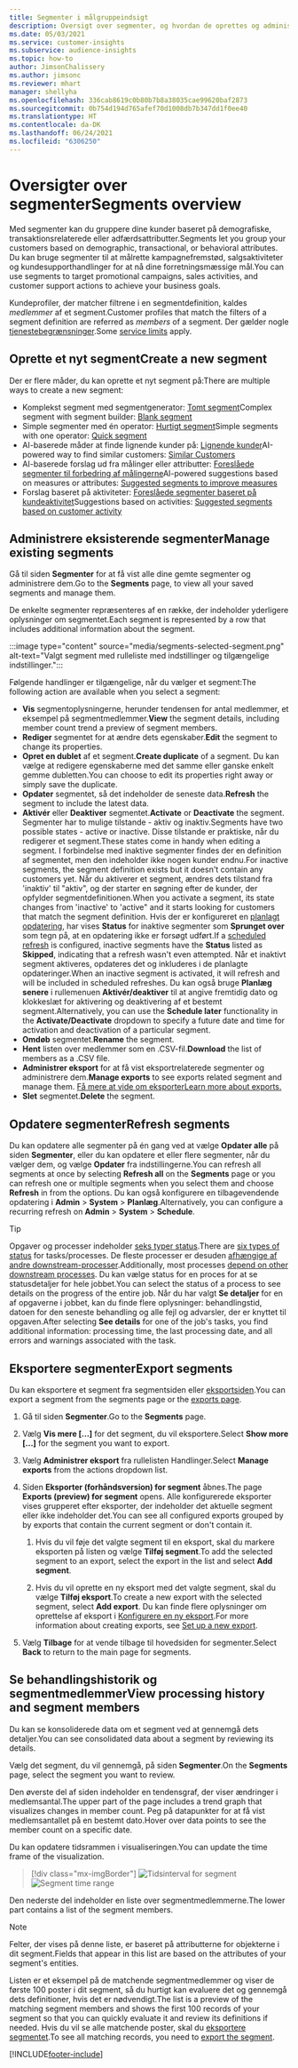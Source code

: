 ```yaml
---
title: Segmenter i målgruppeindsigt
description: Oversigt over segmenter, og hvordan de oprettes og administreres.
ms.date: 05/03/2021
ms.service: customer-insights
ms.subservice: audience-insights
ms.topic: how-to
author: JimsonChalissery
ms.author: jimsonc
ms.reviewer: mhart
manager: shellyha
ms.openlocfilehash: 336cab8619c0b80b7b8a38035cae99620baf2873
ms.sourcegitcommit: 0b754d194d765afef70d1008db7b347dd1f0ee40
ms.translationtype: HT
ms.contentlocale: da-DK
ms.lasthandoff: 06/24/2021
ms.locfileid: "6306250"
---
```

# <a name="segments-overview"></a><span data-ttu-id="0882b-103">Oversigter over segmenter</span><span class="sxs-lookup"><span data-stu-id="0882b-103">Segments overview</span></span>

<span data-ttu-id="0882b-104">Med segmenter kan du gruppere dine kunder baseret på demografiske, transaktionsrelaterede eller adfærdsattributter.</span><span class="sxs-lookup"><span data-stu-id="0882b-104">Segments let you group your customers based on demographic, transactional, or behavioral attributes.</span></span> <span data-ttu-id="0882b-105">Du kan bruge segmenter til at målrette kampagnefremstød, salgsaktiviteter og kundesupporthandlinger for at nå dine forretningsmæssige mål.</span><span class="sxs-lookup"><span data-stu-id="0882b-105">You can use segments to target promotional campaigns, sales activities, and customer support actions to achieve your business goals.</span></span>

<span data-ttu-id="0882b-106">Kundeprofiler, der matcher filtrene i en segmentdefinition, kaldes *medlemmer* af et segment.</span><span class="sxs-lookup"><span data-stu-id="0882b-106">Customer profiles that match the filters of a segment definition are referred as *members* of a segment.</span></span> <span data-ttu-id="0882b-107">Der gælder nogle [tjenestebegrænsninger](service-limits.md).</span><span class="sxs-lookup"><span data-stu-id="0882b-107">Some [service limits](service-limits.md) apply.</span></span>

## <a name="create-a-new-segment"></a><span data-ttu-id="0882b-108">Oprette et nyt segment</span><span class="sxs-lookup"><span data-stu-id="0882b-108">Create a new segment</span></span>

<span data-ttu-id="0882b-109">Der er flere måder, du kan oprette et nyt segment på:</span><span class="sxs-lookup"><span data-stu-id="0882b-109">There are multiple ways to create a new segment:</span></span> 

- <span data-ttu-id="0882b-110">Komplekst segment med segmentgenerator: [Tomt segment](segment-builder.md#create-a-new-segment)</span><span class="sxs-lookup"><span data-stu-id="0882b-110">Complex segment with segment builder: [Blank segment](segment-builder.md#create-a-new-segment)</span></span>
- <span data-ttu-id="0882b-111">Simple segmenter med én operator: [Hurtigt segment](segment-builder.md#quick-segments)</span><span class="sxs-lookup"><span data-stu-id="0882b-111">Simple segments with one operator: [Quick segment](segment-builder.md#quick-segments)</span></span>
- <span data-ttu-id="0882b-112">AI-baserede måder at finde lignende kunder på: [Lignende kunder](find-similar-customer-segments.md)</span><span class="sxs-lookup"><span data-stu-id="0882b-112">AI-powered way to find similar customers: [Similar Customers](find-similar-customer-segments.md)</span></span>
- <span data-ttu-id="0882b-113">AI-baserede forslag ud fra målinger eller attributter: [Foreslåede segmenter til forbedring af målingerne](suggested-segments.md)</span><span class="sxs-lookup"><span data-stu-id="0882b-113">AI-powered suggestions based on measures or attributes: [Suggested segments to improve measures](suggested-segments.md)</span></span>
- <span data-ttu-id="0882b-114">Forslag baseret på aktiviteter: [Foreslåede segmenter baseret på kundeaktivitet](suggested-segments-activity.md)</span><span class="sxs-lookup"><span data-stu-id="0882b-114">Suggestions based on activities: [Suggested segments based on customer activity](suggested-segments-activity.md)</span></span>

## <a name="manage-existing-segments"></a><span data-ttu-id="0882b-115">Administrere eksisterende segmenter</span><span class="sxs-lookup"><span data-stu-id="0882b-115">Manage existing segments</span></span>

<span data-ttu-id="0882b-116">Gå til siden **Segmenter** for at få vist alle dine gemte segmenter og administrere dem.</span><span class="sxs-lookup"><span data-stu-id="0882b-116">Go to the **Segments** page, to view all your saved segments and manage them.</span></span>

<span data-ttu-id="0882b-117">De enkelte segmenter repræsenteres af en række, der indeholder yderligere oplysninger om segmentet.</span><span class="sxs-lookup"><span data-stu-id="0882b-117">Each segment is represented by a row that includes additional information about the segment.</span></span>

:::image type="content" source="media/segments-selected-segment.png" alt-text="Valgt segment med rulleliste med indstillinger og tilgængelige indstillinger.":::

<span data-ttu-id="0882b-119">Følgende handlinger er tilgængelige, når du vælger et segment:</span><span class="sxs-lookup"><span data-stu-id="0882b-119">The following action are available when you select a segment:</span></span>

- <span data-ttu-id="0882b-120">**Vis** segmentoplysningerne, herunder tendensen for antal medlemmer, et eksempel på segmentmedlemmer.</span><span class="sxs-lookup"><span data-stu-id="0882b-120">**View** the segment details, including member count trend a preview of segment members.</span></span>
- <span data-ttu-id="0882b-121">**Rediger** segmentet for at ændre dets egenskaber.</span><span class="sxs-lookup"><span data-stu-id="0882b-121">**Edit** the segment to change its properties.</span></span>
- <span data-ttu-id="0882b-122">**Opret en dublet** af et segment.</span><span class="sxs-lookup"><span data-stu-id="0882b-122">**Create duplicate** of a segment.</span></span> <span data-ttu-id="0882b-123">Du kan vælge at redigere egenskaberne med det samme eller ganske enkelt gemme dubletten.</span><span class="sxs-lookup"><span data-stu-id="0882b-123">You can choose to edit its properties right away or simply save the duplicate.</span></span>
- <span data-ttu-id="0882b-124">**Opdater** segmentet, så det indeholder de seneste data.</span><span class="sxs-lookup"><span data-stu-id="0882b-124">**Refresh** the segment to include the latest data.</span></span>
- <span data-ttu-id="0882b-125">**Aktivér** eller **Deaktiver** segmentet.</span><span class="sxs-lookup"><span data-stu-id="0882b-125">**Activate** or **Deactivate** the segment.</span></span> <span data-ttu-id="0882b-126">Segmenter har to mulige tilstande - aktiv og inaktiv.</span><span class="sxs-lookup"><span data-stu-id="0882b-126">Segments have two possible states - active or inactive.</span></span> <span data-ttu-id="0882b-127">Disse tilstande er praktiske, når du redigerer et segment.</span><span class="sxs-lookup"><span data-stu-id="0882b-127">These states come in handy when editing a segment.</span></span> <span data-ttu-id="0882b-128">I forbindelse med inaktive segmenter findes der en definition af segmentet, men den indeholder ikke nogen kunder endnu.</span><span class="sxs-lookup"><span data-stu-id="0882b-128">For inactive segments, the segment definition exists but it doesn't contain any customers yet.</span></span> <span data-ttu-id="0882b-129">Når du aktiverer et segment, ændres dets tilstand fra 'inaktiv' til "aktiv", og der starter en søgning efter de kunder, der opfylder segmentdefinitionen.</span><span class="sxs-lookup"><span data-stu-id="0882b-129">When you activate a segment, its state changes from 'inactive' to 'active" and it starts looking for customers that match the segment definition.</span></span> <span data-ttu-id="0882b-130">Hvis der er konfigureret en [planlagt opdatering](system.md#schedule-tab), har vises **Status** for inaktive segmenter som **Sprunget over** som tegn på, at en opdatering ikke er forsøgt udført.</span><span class="sxs-lookup"><span data-stu-id="0882b-130">If a [scheduled refresh](system.md#schedule-tab) is configured, inactive segments have the **Status** listed as **Skipped**, indicating that a refresh wasn't even attempted.</span></span> <span data-ttu-id="0882b-131">Når et inaktivt segment aktiveres, opdateres det og inkluderes i de planlagte opdateringer.</span><span class="sxs-lookup"><span data-stu-id="0882b-131">When an inactive segment is activated, it will refresh and will be included in scheduled refreshes.</span></span>
  <span data-ttu-id="0882b-132">Du kan også bruge **Planlæg senere** i rullemenuen **Aktivér/deaktiver** til at angive fremtidig dato og klokkeslæt for aktivering og deaktivering af et bestemt segment.</span><span class="sxs-lookup"><span data-stu-id="0882b-132">Alternatively, you can use the **Schedule later** functionality in the **Activate/Deactivate** dropdown to specify a future date and time for activation and deactivation of a particular segment.</span></span>
- <span data-ttu-id="0882b-133">**Omdøb** segmentet.</span><span class="sxs-lookup"><span data-stu-id="0882b-133">**Rename** the segment.</span></span>
- <span data-ttu-id="0882b-134">**Hent** listen over medlemmer som en .CSV-fil.</span><span class="sxs-lookup"><span data-stu-id="0882b-134">**Download** the list of members as a .CSV file.</span></span>
- <span data-ttu-id="0882b-135">**Administrer eksport** for at få vist eksportrelaterede segmenter og administrere dem.</span><span class="sxs-lookup"><span data-stu-id="0882b-135">**Manage exports** to see exports related segment and manage them.</span></span> [<span data-ttu-id="0882b-136">Få mere at vide om eksporter</span><span class="sxs-lookup"><span data-stu-id="0882b-136">Learn more about exports.</span></span>](export-destinations.md)
- <span data-ttu-id="0882b-137">**Slet** segmentet.</span><span class="sxs-lookup"><span data-stu-id="0882b-137">**Delete** the segment.</span></span>

## <a name="refresh-segments"></a><span data-ttu-id="0882b-138">Opdatere segmenter</span><span class="sxs-lookup"><span data-stu-id="0882b-138">Refresh segments</span></span>

<span data-ttu-id="0882b-139">Du kan opdatere alle segmenter på én gang ved at vælge **Opdater alle** på siden **Segmenter**, eller du kan opdatere et eller flere segmenter, når du vælger dem, og vælge **Opdater** fra indstillingerne.</span><span class="sxs-lookup"><span data-stu-id="0882b-139">You can refresh all segments at once by selecting **Refresh all** on the **Segments** page or you can refresh one or multiple segments when you select them and choose **Refresh** in from the options.</span></span> <span data-ttu-id="0882b-140">Du kan også konfigurere en tilbagevendende opdatering i **Admin** > **System** > **Planlæg**.</span><span class="sxs-lookup"><span data-stu-id="0882b-140">Alternatively, you can configure a recurring refresh on **Admin** > **System** > **Schedule**.</span></span>

> [!TIP]
> <span data-ttu-id="0882b-141">Opgaver og processer indeholder [seks typer status](system.md#status-types).</span><span class="sxs-lookup"><span data-stu-id="0882b-141">There are [six types of status](system.md#status-types) for tasks/processes.</span></span> <span data-ttu-id="0882b-142">De fleste processer er desuden [afhængige af andre downstream-processer](system.md#refresh-policies).</span><span class="sxs-lookup"><span data-stu-id="0882b-142">Additionally, most processes [depend on other downstream processes](system.md#refresh-policies).</span></span> <span data-ttu-id="0882b-143">Du kan vælge status for en proces for at se statusdetaljer for hele jobbet.</span><span class="sxs-lookup"><span data-stu-id="0882b-143">You can select the status of a process to see details on the progress of the entire job.</span></span> <span data-ttu-id="0882b-144">Når du har valgt **Se detaljer** for en af opgaverne i jobbet, kan du finde flere oplysninger: behandlingstid, datoen for den seneste behandling og alle fejl og advarsler, der er knyttet til opgaven.</span><span class="sxs-lookup"><span data-stu-id="0882b-144">After selecting **See details** for one of the job's tasks, you find additional information: processing time, the last processing date, and all errors and warnings associated with the task.</span></span>

## <a name="export-segments"></a><span data-ttu-id="0882b-145">Eksportere segmenter</span><span class="sxs-lookup"><span data-stu-id="0882b-145">Export segments</span></span>

<span data-ttu-id="0882b-146">Du kan eksportere et segment fra segmentsiden eller [eksportsiden](export-destinations.md).</span><span class="sxs-lookup"><span data-stu-id="0882b-146">You can export a segment from the segments page or the [exports page](export-destinations.md).</span></span> 

1. <span data-ttu-id="0882b-147">Gå til siden **Segmenter**.</span><span class="sxs-lookup"><span data-stu-id="0882b-147">Go to the **Segments** page.</span></span>

1. <span data-ttu-id="0882b-148">Vælg **Vis mere [...]** for det segment, du vil eksportere.</span><span class="sxs-lookup"><span data-stu-id="0882b-148">Select **Show more [...]** for the segment you want to export.</span></span>

1. <span data-ttu-id="0882b-149">Vælg **Administrer eksport** fra rullelisten Handlinger.</span><span class="sxs-lookup"><span data-stu-id="0882b-149">Select **Manage exports** from the actions dropdown list.</span></span>

1. <span data-ttu-id="0882b-150">Siden **Eksporter (forhåndsversion) for segment** åbnes.</span><span class="sxs-lookup"><span data-stu-id="0882b-150">The page **Exports (preview) for segment** opens.</span></span> <span data-ttu-id="0882b-151">Alle konfigurerede eksporter vises grupperet efter eksporter, der indeholder det aktuelle segment eller ikke indeholder det.</span><span class="sxs-lookup"><span data-stu-id="0882b-151">You can see all configured exports grouped by by exports that contain the current segment or don't contain it.</span></span>

   1. <span data-ttu-id="0882b-152">Hvis du vil føje det valgte segment til en eksport, skal du markere eksporten på listen og vælge **Tilføj segment**.</span><span class="sxs-lookup"><span data-stu-id="0882b-152">To add the selected segment to an export, select the export in the list and select **Add segment**.</span></span>

   1. <span data-ttu-id="0882b-153">Hvis du vil oprette en ny eksport med det valgte segment, skal du vælge **Tilføj eksport**.</span><span class="sxs-lookup"><span data-stu-id="0882b-153">To create a new export with the selected segment, select **Add export**.</span></span> <span data-ttu-id="0882b-154">Du kan finde flere oplysninger om oprettelse af eksport i [Konfigurere en ny eksport](export-destinations.md#set-up-a-new-export).</span><span class="sxs-lookup"><span data-stu-id="0882b-154">For more information about creating exports, see [Set up a new export](export-destinations.md#set-up-a-new-export).</span></span>

1. <span data-ttu-id="0882b-155">Vælg **Tilbage** for at vende tilbage til hovedsiden for segmenter.</span><span class="sxs-lookup"><span data-stu-id="0882b-155">Select **Back** to return to the main page for segments.</span></span>

## <a name="view-processing-history-and-segment-members"></a><span data-ttu-id="0882b-156">Se behandlingshistorik og segmentmedlemmer</span><span class="sxs-lookup"><span data-stu-id="0882b-156">View processing history and segment members</span></span>

<span data-ttu-id="0882b-157">Du kan se konsoliderede data om et segment ved at gennemgå dets detaljer.</span><span class="sxs-lookup"><span data-stu-id="0882b-157">You can see consolidated data about a segment by reviewing its details.</span></span>

<span data-ttu-id="0882b-158">Vælg det segment, du vil gennemgå, på siden **Segmenter**.</span><span class="sxs-lookup"><span data-stu-id="0882b-158">On the **Segments** page, select the segment you want to review.</span></span>

<span data-ttu-id="0882b-159">Den øverste del af siden indeholder en tendensgraf, der viser ændringer i medlemsantal.</span><span class="sxs-lookup"><span data-stu-id="0882b-159">The upper part of the page includes a trend graph that visualizes changes in member count.</span></span> <span data-ttu-id="0882b-160">Peg på datapunkter for at få vist medlemsantallet på en bestemt dato.</span><span class="sxs-lookup"><span data-stu-id="0882b-160">Hover over data points to see the member count on a specific date.</span></span>

<span data-ttu-id="0882b-161">Du kan opdatere tidsrammen i visualiseringen.</span><span class="sxs-lookup"><span data-stu-id="0882b-161">You can update the time frame of the visualization.</span></span>

> [!div class="mx-imgBorder"]
> <span data-ttu-id="0882b-162">![Tidsinterval for segment](media/segment-time-range.png "Tidsinterval for segment")</span><span class="sxs-lookup"><span data-stu-id="0882b-162">![Segment time range](media/segment-time-range.png "Segment time range")</span></span>

<span data-ttu-id="0882b-163">Den nederste del indeholder en liste over segmentmedlemmerne.</span><span class="sxs-lookup"><span data-stu-id="0882b-163">The lower part contains a list of the segment members.</span></span>

> [!NOTE]
> <span data-ttu-id="0882b-164">Felter, der vises på denne liste, er baseret på attributterne for objekterne i dit segment.</span><span class="sxs-lookup"><span data-stu-id="0882b-164">Fields that appear in this list are based on the attributes of your segment's entities.</span></span>
>
><span data-ttu-id="0882b-165">Listen er et eksempel på de matchende segmentmedlemmer og viser de første 100 poster i dit segment, så du hurtigt kan evaluere det og gennemgå dets definitioner, hvis det er nødvendigt.</span><span class="sxs-lookup"><span data-stu-id="0882b-165">The list is a preview of the matching segment members and shows the first 100 records of your segment so that you can quickly evaluate it and review its definitions if needed.</span></span> <span data-ttu-id="0882b-166">Hvis du vil se alle matchende poster, skal du [eksportere segmentet](export-destinations.md).</span><span class="sxs-lookup"><span data-stu-id="0882b-166">To see all matching records, you need to [export the segment](export-destinations.md).</span></span>

[!INCLUDE[footer-include](../includes/footer-banner.md)] 
